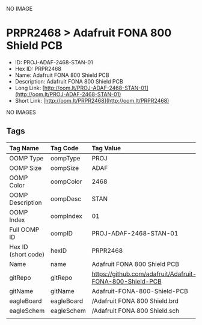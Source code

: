 


  
NO IMAGE  
# PRPR2468 > Adafruit FONA 800 Shield PCB

- ID: PROJ-ADAF-2468-STAN-01
- Hex ID: PRPR2468
- Name: Adafruit FONA 800 Shield PCB
- Description: Adafruit FONA 800 Shield PCB
- Long Link: [http://oom.lt/PROJ-ADAF-2468-STAN-01](http://oom.lt/PROJ-ADAF-2468-STAN-01)
- Short Link: [http://oom.lt/PRPR2468](http://oom.lt/PRPR2468)
  
NO IMAGES  
## Tags
  

|Tag Name|Tag Code|Tag Value|
| :--- | :--- | :--- |
|OOMP Type|oompType|PROJ|
|OOMP Size|oompSize|ADAF|
|OOMP Color|oompColor|2468|
|OOMP Description|oompDesc|STAN|
|OOMP Index|oompIndex|01|
|Full OOMP ID|oompID|PROJ-ADAF-2468-STAN-01|
|Hex ID (short code)|hexID|PRPR2468|
|Name|name|Adafruit FONA 800 Shield PCB|
|gitRepo|gitRepo|https://github.com/adafruit/Adafruit-FONA-800-Shield-PCB|
|gitName|gitName|Adafruit-FONA-800-Shield-PCB|
|eagleBoard|eagleBoard|/Adafruit FONA 800 Shield.brd|
|eagleSchem|eagleSchem|/Adafruit FONA 800 Shield.sch|
||||
